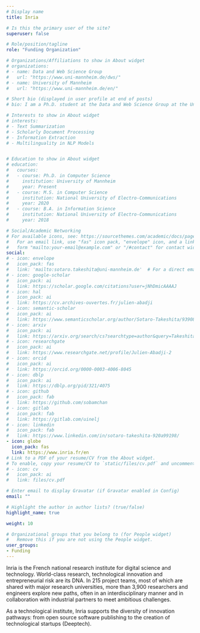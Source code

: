 ```yaml
---
# Display name
title: Inria

# Is this the primary user of the site?
superuser: false

# Role/position/tagline
role: "Funding Organization"

# Organizations/Affiliations to show in About widget
# organizations: 
# - name: Data and Web Science Group
#   url: "https://www.uni-mannheim.de/dws/"
# - name: University of Mannheim
#   url: "https://www.uni-mannheim.de/en/"

# Short bio (displayed in user profile at end of posts)
# bio: I am a Ph.D. student at the Data and Web Science Group at the University of Mannheim

# Interests to show in About widget
# interests:
# - Text Summarization
# - Scholarly Document Processing
# - Information Extraction
# - Multilinguality in NLP Models


# Education to show in About widget
# education:
#   courses:
#   - course: Ph.D. in Computer Science
#     institution: University of Mannheim
#     year: Present
#   - course: M.S. in Computer Science
#     institution: National University of Electro-Communications
#     year: 2020
#   - course: B.A. in Information Science
#     institution: National University of Electro-Communications
#     year: 2018

# Social/Academic Networking
# For available icons, see: https://sourcethemes.com/academic/docs/page-builder/#icons
#   For an email link, use "fas" icon pack, "envelope" icon, and a link in the
#   form "mailto:your-email@example.com" or "/#contact" for contact widget.
social:
# - icon: envelope
#   icon_pack: fas
#   link: 'mailto:sotaro.takeshita@uni-mannheim.de'  # For a direct email link, use "mailto:test@example.org".
# - icon: google-scholar
#   icon_pack: ai
#   link: https://scholar.google.com/citations?user=jNhDmicAAAAJ
# - icon: hal
#   icon_pack: ai
#   link: https://cv.archives-ouvertes.fr/julien-abadji
# - icon: semantic-scholar
#   icon_pack: ai
#   link: https://www.semanticscholar.org/author/Sotaro-Takeshita/9390836
# - icon: arxiv
#   icon_pack: ai
#   link: https://arxiv.org/search/cs?searchtype=author&query=Takeshita%2C+S
# - icon: researchgate
#   icon_pack: ai
#   link: https://www.researchgate.net/profile/Julien-Abadji-2
# - icon: orcid
#   icon_pack: ai
#   link: https://orcid.org/0000-0003-4006-8045
# - icon: dblp
#   icon_pack: ai
#   link: https://dblp.org/pid/321/4075
# - icon: github
#   icon_pack: fab
#   link: https://github.com/sobamchan
# - icon: gitlab
#   icon_pack: fab
#   link: https://gitlab.com/uinelj
# - icon: linkedin
#   icon_pack: fab
#   link: https://www.linkedin.com/in/sotaro-takeshita-920a99198/
- icon: globe
  icon_pack: fas
  link: https://www.inria.fr/en
# Link to a PDF of your resume/CV from the About widget.
# To enable, copy your resume/CV to `static/files/cv.pdf` and uncomment the lines below.
# - icon: cv
#   icon_pack: ai
#   link: files/cv.pdf

# Enter email to display Gravatar (if Gravatar enabled in Config)
email: ""

# Highlight the author in author lists? (true/false)
highlight_name: true

weight: 10

# Organizational groups that you belong to (for People widget)
#   Remove this if you are not using the People widget.
user_groups:
- Funding
---
```


Inria is the French national research institute for digital science and technology. World-class research, technological innovation and entrepreneurial risk are its DNA. In 215 project teams, most of which are shared with major research universities, more than 3,900 researchers and engineers explore new paths, often in an interdisciplinary manner and in collaboration with industrial partners to meet ambitious challenges.

As a technological institute, Inria supports the diversity of innovation pathways: from open source software publishing to the creation of technological startups (Deeptech).
